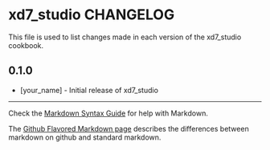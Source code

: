 xd7_studio CHANGELOG
====================

This file is used to list changes made in each version of the xd7_studio cookbook.

0.1.0
-----
- [your_name] - Initial release of xd7_studio

- - -
Check the [Markdown Syntax Guide](http://daringfireball.net/projects/markdown/syntax) for help with Markdown.

The [Github Flavored Markdown page](http://github.github.com/github-flavored-markdown/) describes the differences between markdown on github and standard markdown.
